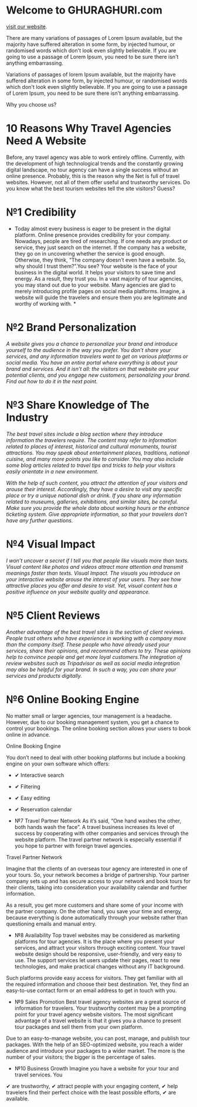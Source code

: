 # Welcome to GHURAGHURI.com

 [visit our website](https://ghuraghuri-3ed1b.web.app/).


 There are many variations of passages of Lorem Ipsum available, but the majority have suffered alteration in some form, by injected humour, or randomised words which don't look even slightly believable. If you are going to use a passage of Lorem Ipsum, you need to be sure there isn't anything embarrassing.

Variations of passages of lorem Ipsum available, but the majority have suffered alteration in some form, by injected humour, or randomised words which don't look even slightly believable. If you are going to use a passage of Lorem Ipsum, you need to be sure there isn't anything embarrassing.


Why you choose us? 

# 10 Reasons Why Travel Agencies Need A Website

Before, any travel agency was able to work entirely offline. Currently, with the development of high technological trends and the constantly growing digital landscape, no tour agency can have a single success without an online presence.  Probably, this is the reason why the Net is full of travel websites. However, not all of them offer useful and trustworthy services. Do you know what the best tourism websites tell the site visitors? Guess?

# №1 Credibility
* Today almost every business is eager to be present in the digital platform. Online presence provides credibility for your company. Nowadays, people are tired of researching. If one needs any product or service, they just search on the internet. If the company has a website, they go on in uncovering whether the service is good enough. Otherwise, they think, “The company doesn’t even have a website. So, why should I trust them?”.You see? Your website is the face of your business in the digital world. It helps your visitors to save time and energy. As a result, they trust you. In a vast majority of tour agencies, you may stand out due to your website. Many agencies are glad to merely introducing profile pages on social media platforms. Imagine, a website will guide the travelers and ensure them you are legitimate and worthy of working with. *

# №2 Brand Personalization
*A website gives you a chance to personalize your brand and introduce yourself to the audience in the way you prefer. You don’t share your services, and any information travelers want to get on various platforms or social media. You have an entire portal where everything is about your brand and services. And it isn’t all: the visitors on that website are your potential clients, and you engage new customers, personalizing your brand. Find out how to do it in the next point.*

# №3 Share Knowledge of The Industry
*The best travel sites include a blog section where they introduce information the travelers require. The content may refer to information related to places of interest, historical and cultural monuments, tourist attractions. You may speak about entertainment places, traditions, national cuisine, and many more points you like to consider. You may also include some blog articles related to travel tips and tricks to help your visitors easily orientate in a new environment.*

*With the help of such content, you attract the attention of your visitors and arouse their interest. Accordingly, they have a desire to visit any specific place or try a unique national dish or drink. If you share any information related to museums, galleries, exhibitions, and similar sites, be careful. Make sure you provide the whole data about working hours or the entrance ticketing system. Give appropriate information, so that your travelers don’t have any further questions.*

# №4 Visual Impact

*I won’t uncover a secret if I tell you that people like visuals more than texts. Visual content like photos and videos attract more attention and transmit meanings faster than texts. Visual Impact. The visuals you introduce on your interactive website arouse the interest of your users. They see how attractive places you offer and desire to visit. Yet, visual content has a positive influence on your website quality and appearance.* 

# №5 Client Reviews

*Another advantage of the best travel sites is the section of client reviews. People trust others who have experience in working with a company more than the company itself. These people who have already used your services, share their opinions, and recommend others to try. These opinions help to convince people and get more loyal customers.The integration of review websites such as Tripadvisor as well as social media integration may also be helpful for your brand. In such a way, you can share your services and products digitally.*

# №6 Online Booking Engine    
No matter small or larger agencies, tour management is a headache. However, due to our booking management system, you get a chance to control your bookings. The online booking section allows your users to book online in advance. 

Online Booking Engine

You don’t need to deal with other booking platforms but include a booking engine on your own software which offers:

* ✔ Interactive search
* ✔ Filtering
* ✔ Easy editing
* ✔ Reservation calendar

* №7 Travel Partner Network
As it’s said, “One hand washes the other, both hands wash the face”. A travel business increases its level of success by cooperating with other companies and services through the website platform. The travel partner network is especially essential if you hope to partner with foreign travel agencies.

Travel Partner Network

Imagine that the clients of an overseas tour agency are interested in one of your tours. So, your network becomes a bridge of partnership. Your partner company sets up and has secure access to your network and book tours for their clients, taking into consideration your availability calendar and further information.  

As a result, you get more customers and share some of your income with the partner company. On the other hand, you save your time and energy, because everything is done automatically through your website rather than questioning emails and manual entry.

* №8 Availability
Top travel websites may be considered as marketing platforms for tour agencies. It is the place where you present your services, and attract your visitors through exciting content. Your travel website design should be responsive, user-friendly, and very easy to use. The support services let users update their pages, react to new technologies, and make practical changes without any IT background.

Such platforms provide easy access for visitors. They get familiar with all the required information and choose their best destination. Yet, they find an easy-to-use contact form or an email address to get in touch with you. 

* №9 Sales Promotion
Best travel agency websites are a great source of information for travelers. Your trustworthy content may be a prompting point for your travel agency website visitors. The most significant advantage of a travel website is that it gives you a chance to present tour packages and sell them from your own platform.

Due to an easy-to-manage website, you can post, manage, and publish tour packages. With the help of an SEO-optimized website, you reach a wider audience and introduce your packages to a wider market. The more is the number of your visitors; the bigger is the percentage of sales.    

* №10 Business Growth
Imagine you have a website for your tour and travel services. You

✔ are trustworthy,
✔ attract people with your engaging content,
✔ help travelers find their perfect choice with the least possible efforts,
✔ are available.